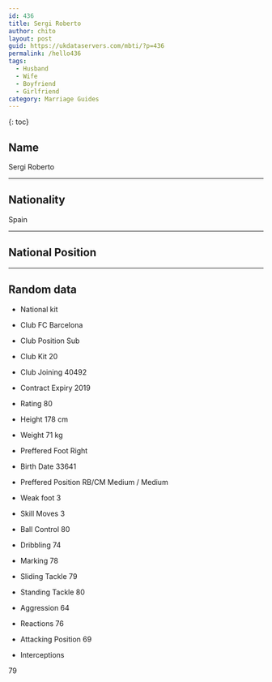 ```yaml
---
id: 436
title: Sergi Roberto
author: chito
layout: post
guid: https://ukdataservers.com/mbti/?p=436
permalink: /hello436
tags:
  - Husband
  - Wife
  - Boyfriend
  - Girlfriend
category: Marriage Guides
---
```



{: toc}

## Name  
Sergi Roberto 

* * *

## Nationality  
Spain 

* * *

## National Position 

* * *

## Random data 

  * National kit 
  * Club 
FC Barcelona 

  * Club Position 
Sub 

  * Club Kit 
20 

  * Club Joining 
40492 

  * Contract Expiry 
2019 

  * Rating 
80 

  * Height 
178 cm 

  * Weight 
71 kg 

  * Preffered Foot 
Right 

  * Birth Date 
33641 

  * Preffered Position 
RB/CM Medium / Medium 

  * Weak foot 
3 

  * Skill Moves 
3 

  * Ball Control 
80 

  * Dribbling 
74 

  * Marking 
78 

  * Sliding Tackle 
79 

  * Standing Tackle 
80 

  * Aggression 
64 

  * Reactions 
76 

  * Attacking Position 
69 

  * Interceptions 

79